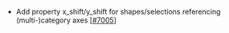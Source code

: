  - Add property x_shift/y_shift for shapes/selections referencing (multi-)category axes [[#7005](https://github.com/plotly/plotly.js/pull/7005)]
